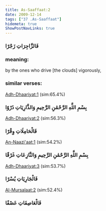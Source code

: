 ```yaml
---
title: As-Saaffaat:2
date: 2009-12-14
tags: ["37 .As-Saaffaat"]
hidemeta: true 
ShowPostNavLinks: true 
---
```

### فَالزَّاجِرَاتِ زَجْرًا
### meaning: 
by the ones who drive [the clouds] vigorously,
### similar verses: 

[Adh-Dhaariyat:1](/51/1) (sim:65.4%)

### بِسْمِ اللَّهِ الرَّحْمَٰنِ الرَّحِيمِ وَالذَّارِيَاتِ ذَرْوًا

[Adh-Dhaariyat:2](/51/2) (sim:56.3%)

### فَالْحَامِلَاتِ وِقْرًا

[An-Naazi'aat:1](/79/1) (sim:54.2%)

### بِسْمِ اللَّهِ الرَّحْمَٰنِ الرَّحِيمِ وَالنَّازِعَاتِ غَرْقًا

[Adh-Dhaariyat:3](/51/3) (sim:53.7%)

### فَالْجَارِيَاتِ يُسْرًا

[Al-Mursalaat:2](/77/2) (sim:52.4%)

### فَالْعَاصِفَاتِ عَصْفًا
